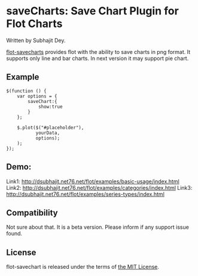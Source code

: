 saveCharts: Save Chart Plugin for Flot Charts
=============================================
Written by Subhajit Dey.

[flot-savecharts](https://github.com/dsubhajit/savecharts) provides
flot with the ability to save charts in png format.  It supports only line and bar charts.
In next version it may support pie chart.

Example
-------

    $(function () {
        var options = {
            saveChart:{
				show:true
			}
        };

        $.plot($("#placeholder"),
               yourData,
               options);
        );
    });

Demo:
------
   Link1: http://dsubhajit.net76.net/flot/examples/basic-usage/index.html
   Link2: http://dsubhajit.net76.net/flot/examples/categories/index.html
   Link3: http://dsubhajit.net76.net/flot/examples/series-types/index.html

Compatibility
-------------

Not sure about that. It is a beta version. Please inform if any support issue found.


License
-------

flot-savechart is released under the terms of [the MIT License](http://www.opensource.org/licenses/MIT).



